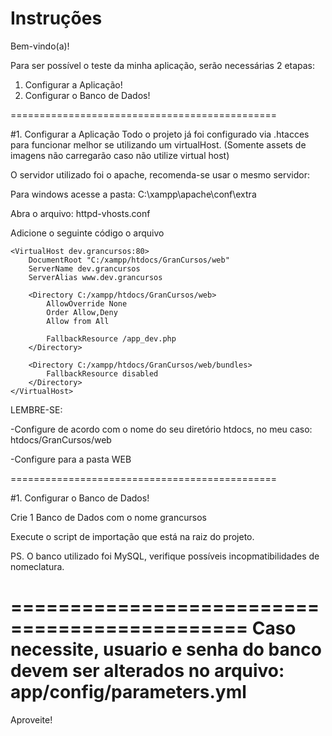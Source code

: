 Instruções
========================

Bem-vindo(a)!

Para ser possível o teste da minha aplicação, 
serão necessárias 2 etapas:

1. Configurar a Aplicação!
2. Configurar o Banco de Dados!

==============================================

#1. Configurar a Aplicação
Todo o projeto já foi configurado via .htacces 
para funcionar melhor se utilizando um virtualHost.
(Somente assets de imagens não carregarão caso não utilize virtual host)

O servidor utilizado foi o apache, recomenda-se usar o 
mesmo servidor:

Para windows acesse a pasta: 
C:\xampp\apache\conf\extra

Abra o arquivo: httpd-vhosts.conf

Adicione o seguinte código o arquivo

```
<VirtualHost dev.grancursos:80>
    DocumentRoot "C:/xampp/htdocs/GranCursos/web"
    ServerName dev.grancursos
    ServerAlias www.dev.grancursos

    <Directory C:/xampp/htdocs/GranCursos/web>
        AllowOverride None
        Order Allow,Deny
        Allow from All

        FallbackResource /app_dev.php
    </Directory>

    <Directory C:/xampp/htdocs/GranCursos/web/bundles>
        FallbackResource disabled
    </Directory>
</VirtualHost>
```
LEMBRE-SE:

-Configure de acordo com o nome do seu diretório htdocs,
no meu caso: htdocs/GranCursos/web

-Configure para a pasta WEB

==============================================

#1. Configurar o Banco de Dados!

Crie 1 Banco de Dados com o nome grancursos

Execute o script de importação que está na raiz do projeto.

PS. O banco utilizado foi MySQL, verifique possíveis incopmatibilidades de nomeclatura.

==============================================
Caso necessite, usuario e senha do banco devem ser alterados no arquivo: app/config/parameters.yml
==============================================
 
Aproveite!
